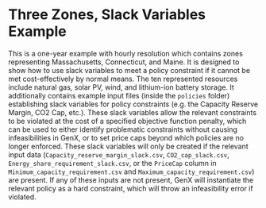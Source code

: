 # Three Zones, Slack Variables Example

This is a one-year example with hourly resolution which contains zones representing Massachusetts, Connecticut, and Maine. It is designed to show how to use slack variables to meet a policy constraint if it cannot be met cost-effectively by normal means. The ten represented resources include natural gas, solar PV, wind, and lithium-ion battery storage. It additionally contains example input files (inside the `policies` folder) establishing slack variables for policy constraints (e.g. the Capacity Reserve Margin, CO2 Cap, etc.). These slack variables allow the relevant constraints to be violated at the cost of a specified objective function penalty, which can be used to either identify problematic constraints without causing infeasibilities in GenX, or to set price caps beyond which policies are no longer enforced. These slack variables will only be created if the relevant input data (`Capacity_reserve_margin_slack.csv`, `CO2_cap_slack.csv`, `Energy_share_requirement_slack.csv`, or the `PriceCap` column in `Minimum_capacity_requirement.csv` and `Maximum_capacity_requirement.csv`) are present. If any of these inputs are not present, GenX will instantiate the relevant policy as a hard constraint, which will throw an infeasibility error if violated.